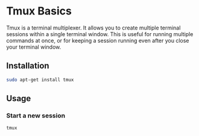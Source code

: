 # Tmux Basics

Tmux is a terminal multiplexer. It allows you to create multiple terminal sessions within a single terminal window. This is useful for running multiple commands at once, or for keeping a session running even after you close your terminal window.

## Installation

```bash
sudo apt-get install tmux
```

## Usage

### Start a new session

```bash
tmux
```